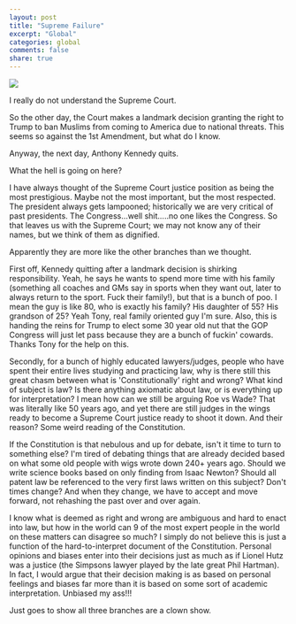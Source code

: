 ```yaml
---
layout: post
title: "Supreme Failure"
excerpt: "Global"
categories: global
comments: false
share: true
---
```




![](http://www.urantiansojourn.com/wp-content/uploads/2012/06/SupremeClowns.jpg)


I really do not understand the Supreme Court.



So the other day, the Court makes a landmark decision granting the right to Trump to ban Muslims from coming to America due to national threats. This seems so against the 1st Amendment, but what do I know.


Anyway, the next day, Anthony Kennedy quits. 


What the hell is going on here?


I have always thought of the Supreme Court justice position as being the most prestigious. Maybe not the most important, but the most respected. The president always gets lampooned; historically we are very critical of past presidents. The Congress...well shit.....no one likes the Congress. So that leaves us with the Supreme Court; we may not know any of their names, but we think of them as dignified.


Apparently they are more like the other branches than we thought.


First off, Kennedy quitting after a landmark decision is shirking responsibility. Yeah, he says he wants to spend more time with his family (something all coaches and GMs say in sports when they want out, later to always return to the sport. Fuck their family!), but that is a bunch of poo. I mean the guy is like 80, who is exactly his family? His daughter of 55? His grandson of 25? Yeah Tony, real family oriented guy I'm sure. Also, this is handing the reins for Trump to elect some 30 year old nut that the GOP Congress will just let pass because they are a bunch of fuckin' cowards. Thanks Tony for the help on this.


Secondly, for a bunch of highly educated lawyers/judges, people who have spent their entire lives studying and practicing law, why is there still this great chasm between what is 'Constitutionally' right and wrong? What kind of subject is law? Is there anything axiomatic about law, or is everything up for interpretation? I mean how can we still be arguing Roe vs Wade? That was literally like 50 years ago, and yet there are still judges in the wings ready to become a Supreme Court justice ready to shoot it down. And their reason? Some weird reading of the Constitution.


If the Constitution is that nebulous and up for debate, isn't it time to turn to something else? I'm tired of debating things that are already decided based on what some old people with wigs wrote down 240+ years ago. Should we write science books based on only finding from Isaac Newton? Should all patent law be referenced to the very first laws written on this subject? Don't times change? And when they change, we have to accept and move forward, not rehashing the past over and over again. 

I know what is deemed as right and wrong are ambiguous and hard to enact into law, but how in the world can 9 of the most expert people in the world on these matters can disagree so much? I simply do not believe this is just a function of the hard-to-interpret document of the Constitution. Personal opinions and biases enter into their decisions just as much as if Lionel Hutz was a justice (the Simpsons lawyer played by the late great Phil Hartman). In fact, I would argue that their decision making is as based on personal feelings and biases far more than it is based on some sort of academic interpretation. Unbiased my ass!!!



Just goes to show all three branches are a clown show.








